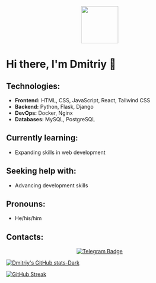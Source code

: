 <div id="header" align="center">
  <img src="https://media.giphy.com/media/M9gbBd9nbDrOTu1Mqx/giphy.gif" width="100"/>
</div>

# Hi there, I'm Dmitriy 👋

## Technologies:
- **Frontend:** HTML, CSS, JavaScript, React, Tailwind CSS
- **Backend:** Python, Flask, Django
- **DevOps:** Docker, Nginx
- **Databases:** MySQL, PostgreSQL

## Currently learning:
- Expanding skills in web development

## Seeking help with:
- Advancing development skills

## Pronouns:
- He/his/him

## Contacts:
<div align="center" id="badges">
  <a href="https://t.me/mason_mzk">
    <img src="https://img.shields.io/badge/Telegram-black?style=for-the-badge&logo=telegram&logoColor=white" alt="Telegram Badge"/>
  </a>
</div>

[![Dmitriy's GitHub stats-Dark](https://github-readme-stats.vercel.app/api?username=funofbfmv&show_icons=true&theme=dark#gh-dark-mode-only)](https://github.com/funofbfmv/github-readme-stats#gh-dark-mode-only)

[![GitHub Streak](http://github-readme-streak-stats.herokuapp.com?user=funofbfmv&theme=radical&hide_border=true)](https://git.io/streak-stats)
